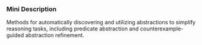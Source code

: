 ### Mini Description

Methods for automatically discovering and utilizing abstractions to simplify reasoning tasks, including predicate abstraction and counterexample-guided abstraction refinement.
